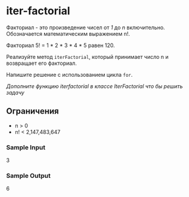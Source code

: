 # iter-factorial
Факториал - это произведение чисел от _1_ до _n_ включительно. Обозначается математическим выражением n!.

Факториал 5! = 1 * 2 * 3 * 4 * 5 равен 120.

Реализуйте метод ```iterFactorial```, который принимает число n и возвращает его факториал.

Напишите решение с использованием цикла ```for```.

_Дополните функцию iterfactorial в классе IterFactorial что бы решить задачу_

## Ограничения
* n > 0
* n! < 2,147,483,647

### Sample Input
3

### Sample Output
6